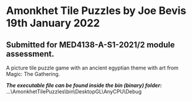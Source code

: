Amonkhet Tile Puzzles by Joe Bevis
19th January 2022
=====
Submitted for MED4138-A-S1-2021/2 module assessment.
-----

A picture tile puzzle game with an ancient egyptian theme with art from Magic: The Gathering.

***The executable file can be found inside the bin (binary) folder:***
...\AmonkhetTilePuzzles\bin\DesktopGL\AnyCPU\Debug
